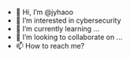 - 👋 Hi, I’m @jyhaoo
- 👀 I’m interested in cybersecurity
- 🌱 I’m currently learning ...
- 💞️ I’m looking to collaborate on ...
- 📫 How to reach me?

<!---
jyhaoo/jyhaoo is a ✨ special ✨ repository because its `README.md` (this file) appears on your GitHub profile.
You can click the Preview link to take a look at your changes.
--->
